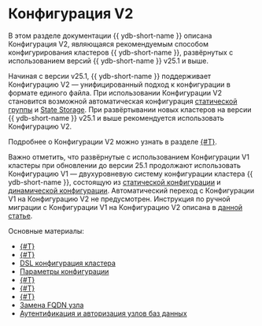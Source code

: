 # Конфигурация V2

В этом разделе документации {{ ydb-short-name }} описана Конфигурация V2, являющаяся рекомендуемым способом конфигурирования кластеров {{ ydb-short-name }}, развёрнутых с использованием версий {{ ydb-short-name }} v25.1 и выше.

Начиная с версии v25.1, {{ ydb-short-name }} поддерживает Конфигурацию V2 — унифицированный подход к конфигурации в формате единого файла. При использовании Конфигурации V2 становится возможной автоматическая конфигурация [статической группы](../../../concepts/glossary.md#static-group) и [State Storage](../../../concepts/glossary.md#state-storage). При развёртывании новых кластеров на версии {{ ydb-short-name }} v25.1 и выше рекомендуется использовать Конфигурацию V2.

Подробнее о Конфигурации V2 можно узнать в разделе [{#T}](config-overview.md).

Важно отметить, что развёрнутые с использованием Конфигурации V1 кластеры при обновлении до версии 25.1 продолжают использовать Конфигурацию V1 — двухуровневую систему конфигурации кластера {{ ydb-short-name }}, состоящую из [статической конфигурации](../configuration-v1/static-config.md) и [динамической конфигурации](../configuration-v1/dynamic-config.md). Автоматический переход с Конфигурации V1 на Конфигурацию V2 не предусмотрен. Инструкция по ручной миграции с Конфигурации V1 на Конфигурацию V2 описана в [данной статье](../migration/migration-to-v2.md).

Основные материалы:

- [{#T}](config-overview.md)
- [{#T}](update-config.md)
- [DSL конфигурация кластера](dynamic-config-selectors.md)
- [Параметры конфигурации](config-settings.md)
- [{#T}](cluster-expansion.md)
- [{#T}](state-storage-move.md)
- [{#T}](static-group-move.md)
- [Замена FQDN узла](replacing-nodes.md)
- [Аутентификация и авторизация узлов баз данных](node-authorization.md)